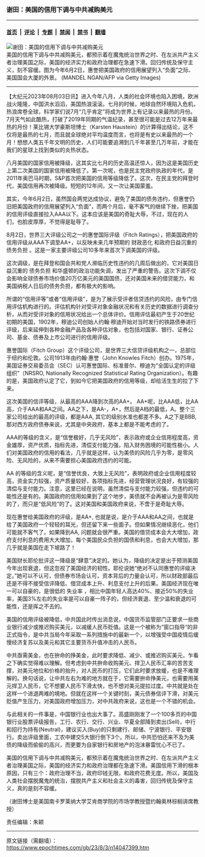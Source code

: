 ### 谢田：美国的信用下调与中共减购美元

---

#### [首页](../../../..?n14047399) &nbsp;|&nbsp; [评论](../../../../../epoch-comment?n14047399) &nbsp;|&nbsp; [专题](../../../../../epoch-special?n14047399) &nbsp;|&nbsp; [禁闻](../../../../../epoch-news?n14047399) &nbsp;|&nbsp; [禁书](../../../../../books?n14047399) &nbsp;|&nbsp; [翻墙](https://github.com/gfw-breaker/nogfw/blob/master/README.md?n14047399)


<div><img alt="谢田：美国的信用下调与中共减购美元" class="attachment-djy_600_400 size-djy_600_400 wp-post-image" src="https://i.epochtimes.com/assets/uploads/2023/08/id14047401-Fitch-rating-down-GettyImages-1258375451-600x400.jpg"/>
<div class="caption">
 美国的信用下调与中共减购美元，都预示着在魔鬼统治世界之时、在左派共产主义者治理美国之际，美国的经济实力和政府治理都在急速下滑。回归传统及保守主义，刻不容缓。图为今年6月2日，惠誉把美国政府的信用展望列入“负面”之际、美国国会大厦的外景。 (MANDEL NGAN/AFP via Getty Images)
</div></div><hr/><div class="post_content" id="artbody" itemprop="articleBody">
 <!-- article content begin -->
 <p>
  【大纪元2023年08月03日讯】进入今年八月，人类的社会环境也陷入困境，欧洲战火隆隆，中国洪水滔滔，美国热浪滚滚。七月的时候，地球自然环境陷入危机，热浪席卷全球，科学家们说7月“几乎肯定”将成为世界上有记录以来最热的月份。7月天气如此酷热，打破了2019年同期的气温纪录，甚至很可能是过去12万年来最热的月份！莱比锡大学豪斯坦博士（Karsten Haustein）的计算得出结论，这不仅将是最热的七月，而且就全球绝对平均温度而言，也将是有史以来最热的一个月！想想人类五千年文明的历史，人们可能要追溯到几千年甚至几万年前，才能在我们的星球上找到类似的炎热状态。
 </p>
 <p>
  八月美国的国家信用被降级，这其实比七月的历史高温还惊人，因为这是美国历史上第二次美国的国家信用被降低了。第一次呢，也是民主党政府执政的年代，是2011年奥巴马时期，S&amp;P首次把美国的信用等级降低了。这次，在民主党的拜登时代，美国信用再次被降级。短短的12年间，又一次让美国蒙羞。
 </p>
 <p>
  其实，今年6月2日，虽然国会两党达成协议，避免了美国的债务违约，但惠誉仍旧把美国政府的信用展望列入“负面”，而两个月后，毫不客气的继续下挫，把美国的信用评级直接拉入AAA以下。这本应该是美国的奇耻大辱，不过，现在的人们，也脸皮厚厚，不觉得是耻辱了。
 </p>
 <p>
  8月2日，世界三大评级公司之一的惠誉国际评级（Fitch Ratings），把美国政府的信用评级从AAA下调至AA+，以反映未来几年预期的
  <ok href="https://www.epochtimes.com/gb/tag/%E8%B4%A2%E6%94%BF%E6%81%B6%E5%8C%96.html">
   财政恶化
  </ok>
  和政府日益沉重的
  <ok href="https://www.epochtimes.com/gb/tag/%E5%80%BA%E5%8A%A1%E8%B4%9F%E6%8B%85.html">
   债务负担
  </ok>
  。这是一家主要评级公司10多年来首次下调美国的评级。
 </p>
 <p>
  这次调级，是在拜登和国会共和党人濒临历史性违约的几周后做出的，它对美国日益沉重的
  <ok href="https://www.epochtimes.com/gb/tag/%E5%80%BA%E5%8A%A1%E8%B4%9F%E6%8B%85.html">
   债务负担
  </ok>
  和华盛顿的政治功能失调，发出了严重的警告。这次下调不仅会影响全球债券市场价值20万亿美元的美国国债，还对美国未来的借贷能力，和美国纳税人日后的债务负担，都有极大的影响。
 </p>
 <p>
  所谓的“信用评等”或者“信用评级”，是为了展示受评者信贷违约的风险，由专门信用评估机构进行的。评估机构针对受评对象金融状况和有关历史的数据进行调查分析，从而对受评对象的信用状况给出一个总体评价。信用评估最初产生于20世纪初期的美国，1902年，穆迪公司创始人约翰·穆迪开始对当时发行的铁路债券进行评级，后来延伸到各种金融产品及各种评估对象，也包括对国家、银行、证券公司、基金、债券及上市公司进行的信用评级。
 </p>
 <p>
  惠誉国际（Fitch Group）这个评级公司，是世界三大信贷评级机构之一，总部位于纽约和伦敦。公司1913年由约翰·惠誉（John Knowles Fitch）创办。1975年，美国证券交易委员会（SEC）认可惠誉国际、标准普尔、穆迪为“全国认定的评级组织”（NRSRO, Nationally Recognized Statistical Rating Organization）。有趣的是，美国政府认定了它，到如今它把美国政府的信用等级，却给活生生的拉了下来。
 </p>
 <p>
  这次美国的信评等级，从最高的AAA降到次高的AA+。 AA+呢，比AAA低，比AA高，介于AAA和AA之间。AA之下，是AA-，A+，然后是A档的最低，A。整个三家公司给出的最高的评级，都是AAA, 其它的级别水准也都差不多。A之下是BBB, 那对西方政府债券来说，尤其是中央政府，基本上都是不能考虑的了。
 </p>
 <p>
  AAA的等级的含义，是“信誉极好，几乎无风险”，表示政府或企业信用程度高，资金雄厚，资产优质，指标先进，清偿支付能力强，陷入财务困境的可能性极小。人们对美国政府的信用的看法，几乎就是这样，认为美债的风险几乎为零，是零风险、无风险的，从来不需要担心美国政府违约的可能。
 </p>
 <p>
  AA 的等级的含义呢，是“信誉优良，大致上无风险”，表明政府或企业信用程度较高，资金实力较强，资产质量较好，各项指标先进，经营管理状况良好，有较强的清偿与支付能力。注意，这里已经在说明，虽然清偿与支付能力较强，但违约的可能性还是有的。美国政府的信用如果到了这个地步，美债就不会再被认为是零风险的了，而只是“低风险”的了。这对美国和美国政府来说，不啻于是奇耻大辱。
 </p>
 <p>
  现在惠誉给美国政府的评级，是AA+, 也就是说，是介于AAA和AA之间，也就是给了美国政府一个轻轻的耳光，但还留下来一些面子。但如果情况继续恶化，他们可能就不客气了。如果降到AA, 问题就会很严重。美国的借贷成本会大大增加，政府支付利息的费用大大增加，每个美国民众负担的国债和利息，也会大大增加，那几乎就是美国在走下坡路了！
 </p>
 <p>
  美国财长耶伦批评这一降级是“肆意”决定的。她认为，降级的决定是出于预测美国今年出现衰退，但这忽视了美国经济的韧性。耶伦说她“绝对不认同惠誉的评级决定。”她可以不认可，但债券市场会认可，资本背后的力量会认可，所以财政部最后还是不得不接受信评降低、借贷成本上升、利息支付上升的后果。美国经济现在唯一可以自豪的，是很低的
  <ok href="https://www.epochtimes.com/gb/tag/%E5%A4%B1%E4%B8%9A%E7%8E%87.html">
   失业率
  </ok>
  ，相比中国年轻人高达40%、接近50%的失业率，美国3%左右的失业率是可以自豪一阵子的，但经济衰退、至少温和衰退的可能性，还是挥之不去的。
 </p>
 <p>
  美国的信用评级被降低，中共国此时传出消息说，中国货币监管部门正要求一些商业银行减少或推迟购买美元，以减缓人民币贬值。这是一个被称为“窗口指导“的非正式指令，是中共当局今年采取一系列措施中的最新一个，以增强受中国疫情后缓慢经济复苏以及美元和其它主要货币升值冲击的人民币。
 </p>
 <p>
  中共亟需美金，也在拚命的挣美金，此时要求降低、减少、或推迟购买美元，乍看之下确实觉得难以理解。但考虑到中共拚命收购美元、捍卫人民币汇率的苦苦支撑，对美元地位和价格的抬升，对人民币的打压，它们此时要求放缓，也是不难理解的。换句话说，让中共左右为难的地方就在于，它需要拚命挣美元，也需要用美元捍卫人民币，它不想要人民币下滑太快，也不想对美元提拉过度。中共就是处在这样一个进退两难的境地。但就在这样一个关键时刻，美元债券信评下滑，对美元贬值产生压力，对美国政府增加压力，对中共政府来说，这也是一个不错的机会。
 </p>
 <p>
  与此相关的一件事是，中国银行业也出大事了。高盛刚刚发了一个100多页的中国银行业股票评级报告，工行、农行、交行、兴业、华夏全部降到卖出(Sell)，中行和招行为持有(Neutral)，建议买入(Buy)的只剩建行、邮储、宁波银行、平安银行。卖出评级里面，工农中建交5大银行倒下3个。所以，中共恐怕还来不及为美债的降级而偷偷的高兴，而更要为自家银行和房地产的泡沫暴雷忧心不已了。
 </p>
 <p>
  美国的信用下调与中共减购美元，都预示着在魔鬼统治世界之时、在左派共产主义者治理美国之际，美国的经济实力和政府治理都在急速下滑。美国信用下滑的根本原因，只有三个：政府治理不当，政府印钱无限，和政府花费无度。所以，美国及人类社会摆脱魔鬼的统治，摆脱共产主义和社会主义的毒害，回归传统及保守主义，真的是刻不容缓。
 </p>
 <p>
  （谢田博士是美国南卡罗莱纳大学艾肯商学院的市场学教授暨约翰奥林棕榈讲席教授）
 </p>
 <p>
  责任编辑：朱颖
 </p>
 <!-- article content end -->
 <div id="below_article_ad">
 </div>
</div>


---

原文链接（需翻墙）：https://www.epochtimes.com/gb/23/8/3/n14047399.htm